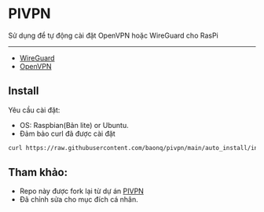 # PIVPN

Sử dụng để tự động cài đặt OpenVPN hoặc WireGuard cho RasPi

-----
  * [WireGuard](https://www.wireguard.com/)
  * [OpenVPN](https://openvpn.net)

## Install

Yêu cầu cài đặt:

- OS: Raspbian(Bản lite) or Ubuntu.
- Đảm bảo curl đã được cài đặt

```bash
curl https://raw.githubusercontent.com/baonq/pivpn/main/auto_install/install.sh | bash
```

## Tham khảo:

- Repo này được fork lại từ dự án [PIVPN](https://pivpn.io)
- Đã chỉnh sửa cho mục đích cá nhân.
